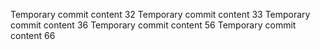 Temporary commit content 32
Temporary commit content 33
Temporary commit content 36
Temporary commit content 56
Temporary commit content 66
